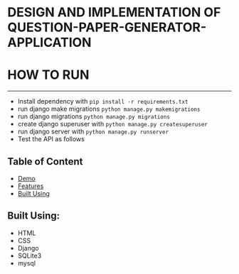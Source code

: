 # DESIGN AND IMPLEMENTATION OF QUESTION-PAPER-GENERATOR-APPLICATION
# HOW TO RUN
--------------------------------------------------------------------
- Install dependency with `pip install -r requirements.txt`
- run django make migrations `python manage.py makemigrations`
- run django migrations `python manage.py migrations`
- create django superuser with `python manage.py createsuperuser`
- run django server with `python manage.py runserver`
- Test the API as follows

## Table of Content
* [Demo](#demo)
* [Features](#features)
* [Built Using](#built-using)
 
 
 

## <a name="built-using"></a> Built Using:
- HTML
- CSS
- Django
- SQLite3
- mysql 